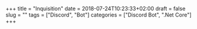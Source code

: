 +++
title = "Inquisition"
date = 2018-07-24T10:23:33+02:00
draft = false
slug = ""
tags = ["Discord", "Bot"]
categories = ["Discord Bot", ".Net Core"]
+++
